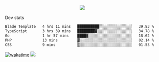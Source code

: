<h3 align="center">
  <a href="https://github.com/spoopy2023">
      <img src="https://github-profile-trophy.vercel.app/?username=Spoopy2023&no-bg=true&no-frame=true">
  </a>
</h3>

Dev stats
<!--START_SECTION:waka-->

```txt
Blade Template   4 hrs 11 mins   ██████████░░░░░░░░░░░░░░░   39.83 %
TypeScript       3 hrs 39 mins   ████████▓░░░░░░░░░░░░░░░░   34.78 %
Go               1 hr 57 mins    ████▓░░░░░░░░░░░░░░░░░░░░   18.62 %
PHP              13 mins         ▓░░░░░░░░░░░░░░░░░░░░░░░░   02.14 %
CSS              9 mins          ▒░░░░░░░░░░░░░░░░░░░░░░░░   01.53 %
```

<!--END_SECTION:waka-->
[![wakatime](https://wakatime.com/badge/user/018ece4c-ff65-47b1-86a2-26e4e720c978.svg)](https://wakatime.com/@mac_g)
<img src="https://camo.githubusercontent.com/935c1e1091fb0ce9d975d06263ed4bc014721cd7e52b557f59b07c85da01afe3/68747470733a2f2f6b6f6d617265762e636f6d2f67687076632f3f757365726e616d653d5843726166744d616e3532266c6162656c3d566965777326636f6c6f723d626c7565267374796c653d706c6173746963">
